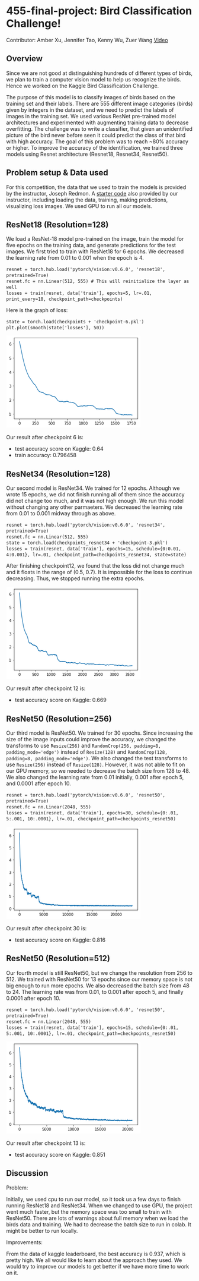 # 455-final-project: Bird Classification Challenge!
Contributor: Amber Xu,
             Jennifer Tao,
             Kenny Wu,
             Zuer Wang
[Video](https://washington.zoom.us/rec/share/pN7yxpXHHOu9ksLJie-GHSfrwJGL8dtzJffQagW5bnnOw-PLNv-AtDw6oUhnBv2K.EHd_Ev9Aw1O9Fd-N?startTime=1622870841000)         
             
## Overview
Since we are not good at distinguishing hundreds of different types of birds, we plan to train a computer vision model to help us recognize the birds. Hence we worked on the Kaggle Bird Classification Challenge. 

The purpose of this model is to classify images of birds based on the training set and their labels. There are 555 different image categories (birds) given by integers in the dataset, and we need to predict the labels of images in the training set. We used various ResNet pre-trained model architectures and experimented with augmenting training data to decrease overfitting. The challenge was to write a classifier, that given an unidentified picture of the bird never before seen it could predict the class of that bird with high accuracy. 
The goal of this problem was to reach ~80% accuracy or higher. To improve the accuracy of the identification, we trained three models using Resnet architecture (Resnet18, Resnet34, Resnet50).

## Problem setup & Data used
For this competition, the data that we used to train the models is provided by the instructor, Joseph Redmon.
A [starter code](https://colab.research.google.com/drive/1kHo8VT-onDxbtS3FM77VImG35h_K_Lav#scrollTo=yRzPDiVzsyGz) also provided by our instructor, including loading the data, training, making predictions, visualizing loss images.
We used GPU to run all our models.

## ResNet18 (Resolution=128)

We load a ResNet-18 model pre-trained on the image, train the model for five epochs on the training data, and generate predictions for the test images. We first tried to train with ResNet18 for 6 epochs. We decreased the learning rate from 0.01 to 0.001 when the epoch is 4.
```
resnet = torch.hub.load('pytorch/vision:v0.6.0', 'resnet18', pretrained=True)
resnet.fc = nn.Linear(512, 555) # This will reinitialize the layer as well
losses = train(resnet, data['train'], epochs=5, lr=.01, print_every=10, checkpoint_path=checkpoints)
```

Here is the graph of loss:
```
state = torch.load(checkpoints + 'checkpoint-6.pkl')
plt.plot(smooth(state['losses'], 50))
```
<img src="./img/resnet18.png"/>

Our result after checkpoint 6 is:
  - test accuracy score on Kaggle: 0.64
  - train accuracy: 0.796458

## ResNet34 (Resolution=128)
Our second model is ResNet34. We trained for 12 epochs. Although we wrote 15 epochs, we did not finish running all of them since the accuracy did not change too much, and it was not high enough. We run this model without changing any other parmaeters. We decreased the learning rate from 0.01 to 0.001 midway through as above.
```
resnet = torch.hub.load('pytorch/vision:v0.6.0', 'resnet34', pretrained=True)
resnet.fc = nn.Linear(512, 555)
state = torch.load(checkpoints_resnet34 + 'checkpoint-3.pkl')
losses = train(resnet, data['train'], epochs=15, schedule={0:0.01, 4:0.001}, lr=.01, checkpoint_path=checkpoints_resnet34, state=state)
```

After finishing checkpoint12, we found that the loss did not change much and it floats in the range of (0.5, 0.7). It is impossible for the loss to continue decreasing. Thus, we stopped running the extra epochs.

<img src="./img/resnet34.png"/>

Our result after checkpoint 12 is: 
  - test accuracy score on Kaggle: 0.669

## ResNet50 (Resolution=256)
Our third model is ResNet50. We trained for 30 epochs. Since increasing the size of the image inputs could improve the accuracy, we changed the transforms to use `Resize(256)` and `RandomCrop(256, padding=8, padding_mode='edge')` instead of `Resize(128)` and `RandomCrop(128, padding=8, padding_mode='edge')`. We also changed the test transforms to use `Resize(256)` instead of `Resize(128)`. However, it was not able to fit on our GPU memory, so we needed to decrease the batch size from 128 to 48. We also changed the learning rate from 0.01 initially, 0.001 after epoch 5, and 0.0001 after epoch 10.
```
resnet = torch.hub.load('pytorch/vision:v0.6.0', 'resnet50', pretrained=True)
resnet.fc = nn.Linear(2048, 555)
losses = train(resnet, data['train'], epochs=30, schedule={0:.01, 5:.001, 10:.0001}, lr=.01, checkpoint_path=checkpoints_resnet50)
```

<img src="./img/resnet50reso256.png"/>

Our result after checkpoint 30 is: 
  - test accuracy score on Kaggle: 0.816


## ResNet50 (Resolution=512)
Our fourth model is still ResNet50, but we change the resolution from 256 to 512. We trained with ResNet50 for 13 epochs since our memory space is not big enough to run more epochs. We also decreased the batch size from 48 to 24. The learning rate was from 0.01, to 0.001 after epoch 5, and finally 0.0001 after epoch 10.
```
resnet = torch.hub.load('pytorch/vision:v0.6.0', 'resnet50', pretrained=True)
resnet.fc = nn.Linear(2048, 555)
losses = train(resnet, data['train'], epochs=15, schedule={0:.01, 5:.001, 10:.0001}, lr=.01, checkpoint_path=checkpoints_resnet50)
```

<img src="./img/resnet50reso512.png"/>

Our result after checkpoint 13 is: 
  - test accuracy score on Kaggle: 0.851

## Discussion
Problem:

Initially, we used cpu to run our model, so it took us a few days to finish running ResNet18 and ResNet34. When we changed to use GPU, the project went much faster, but the memory space was too small to train with ResNet50. There are lots of warnings about full memory when we load the birds data and training. We had to decrease the batch size to run in colab. It might be better to run locally.

Improvements: 

From the data of kaggle leaderboard, the best accuracy is 0.937, which is pretty high. We all would like to learn about the approach they used. We would try to improve our models to get better if we have more time to work on it.
